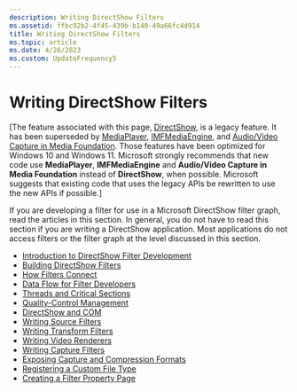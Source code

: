 ```yaml
---
description: Writing DirectShow Filters
ms.assetid: ffbc92b2-4f45-439b-b140-49a66fc4d914
title: Writing DirectShow Filters
ms.topic: article
ms.date: 4/26/2023
ms.custom: UpdateFrequency5
---
```


# Writing DirectShow Filters

\[The feature associated with this page, [DirectShow](/windows/win32/directshow/directshow), is a legacy feature. It has been superseded by [MediaPlayer](/uwp/api/Windows.Media.Playback.MediaPlayer), [IMFMediaEngine](/windows/win32/api/mfmediaengine/nn-mfmediaengine-imfmediaengine), and [Audio/Video Capture in Media Foundation](windows/win32/medfound/audio-video-capture-in-media-foundation). Those features have been optimized for Windows 10 and Windows 11. Microsoft strongly recommends that new code use **MediaPlayer**, **IMFMediaEngine** and **Audio/Video Capture in Media Foundation** instead of **DirectShow**, when possible. Microsoft suggests that existing code that uses the legacy APIs be rewritten to use the new APIs if possible.\]

If you are developing a filter for use in a Microsoft DirectShow filter graph, read the articles in this section. In general, you do not have to read this section if you are writing a DirectShow application. Most applications do not access filters or the filter graph at the level discussed in this section.

-   [Introduction to DirectShow Filter Development](introduction-to-directshow-filter-development.md)
-   [Building DirectShow Filters](building-directshow-filters.md)
-   [How Filters Connect](how-filters-connect.md)
-   [Data Flow for Filter Developers](data-flow-for-filter-developers.md)
-   [Threads and Critical Sections](threads-and-critical-sections.md)
-   [Quality-Control Management](quality-control-management.md)
-   [DirectShow and COM](directshow-and-com.md)
-   [Writing Source Filters](writing-source-filters.md)
-   [Writing Transform Filters](writing-transform-filters.md)
-   [Writing Video Renderers](writing-video-renderers.md)
-   [Writing Capture Filters](writing-capture-filters.md)
-   [Exposing Capture and Compression Formats](exposing-capture-and-compression-formats.md)
-   [Registering a Custom File Type](registering-a-custom-file-type.md)
-   [Creating a Filter Property Page](creating-a-filter-property-page.md)

 

 



